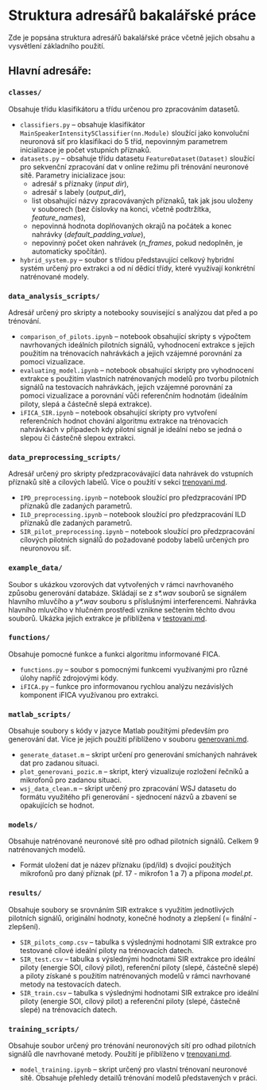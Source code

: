 # Struktura adresářů bakalářské práce
Zde je popsána struktura adresářů bakalářské práce včetně jejich obsahu a vysvětlení základního použití.

## Hlavní adresáře:  

### `classes/`  
Obsahuje třídu klasifikátoru a třídu určenou pro zpracováním datasetů.  

- `classifiers.py` – obsahuje klasifikátor ```MainSpeakerIntensity5Classifier(nn.Module)``` sloužící jako konvoluční neuronová síť pro klasifikaci do 5 tříd, nepovinným parametrem inicializace je počet vstupních příznaků. 
- `datasets.py` – obsahuje třídu datasetu ```FeatureDataset(Dataset)``` sloužící pro sekvenční zpracování dat v online režimu při trénování neuronové sítě. Parametry inicializace jsou:
  - adresář s příznaky (*input dir*),
  - adresář s labely (*output_dir*),
  - list obsahující názvy zpracovávaných příznaků, tak jak jsou uloženy v souborech (bez číslovky na konci, včetně podtržítka, *feature_names*),
  - nepovinná hodnota doplňovaných okrajů na počátek a konec nahrávky (*default_padding_value*),
  - nepovinný počet oken nahrávek (*n_frames*, pokud nedoplněn, je automaticky spočítán).
- `hybrid_system.py` – soubor s třídou představující celkový hybridní systém určený pro extrakci a od ní dědící třídy, které využívají konkrétní natrénované modely.

### `data_analysis_scripts/`  
Adresář určený pro skripty a notebooky související s analýzou dat před a po trénování.  

- `comparison_of_pilots.ipynb` – notebook obsahující skripty s výpočtem navrhovaných ideálních pilotních signálů, vyhodnocení extrakce s jejich použitím na trénovacích nahrávkách a jejich vzájemné porovnání za pomoci vizualizace.
- `evaluating_model.ipynb` – notebook obsahující skripty pro vyhodnocení extrakce s použitím vlastních natrénovaných modelů pro tvorbu pilotních signálů na testovacích nahrávkách, jejich vzájemné porovnání za pomoci vizualizace a porovnání vůči referenčním hodnotám (ideálním piloty, slepá a částečně slepá extrakce).
- `iFICA_SIR.ipynb` – notebook obsahující skripty pro vytvoření referenčních hodnot chování algoritmu extrakce na trénovacích nahrávkách v případech kdy pilotní signál je ideální nebo se jedná o slepou či částečně slepou extrakci.

### `data_preprocessing_scripts/`  
Adresář určený pro skripty předzpracovávající data nahrávek do vstupních příznaků sítě a cílových labelů. Více o použití v sekci [trenovani.md](https://github.com/TeVr42/bp_dokumentace/blob/main/trenovani.md). 

- `IPD_preprocessing.ipynb` – notebook sloužící pro předzpracování IPD příznaků dle zadaných parametrů.
- `ILD_preprocessing.ipynb` – notebook sloužící pro předzpracování ILD příznaků dle zadaných parametrů.
- `SIR_pilot_preprocessing.ipynb` – notebook sloužící pro předzpracování cílových pilotních signálů do požadované podoby labelů určených pro neuronovou síť.

### `example_data/`  
Soubor s ukázkou vzorových dat vytvořených v rámci navrhovaného způsobu generování databáze. Skládají se z *s\*.wav* souborů se signálem hlavního mluvčího a *y\*.wav* souboru s příslušnými interferencemi. Nahrávka hlavního mluvčího v hlučném prostředí vznikne sečtením těchto dvou souborů. Ukázka jejich extrakce je přiblížena v [testovani.md](https://github.com/TeVr42/bp_dokumentace/blob/main/testovani.md). 

### `functions/`  
Obsahuje pomocné funkce a funkci algoritmu informované FICA.  

- `functions.py` – soubor s pomocnými funkcemi využívanými pro různé úlohy napříč zdrojovými kódy.
- `iFICA.py` – funkce pro informovanou rychlou analýzu nezávislých komponent iFICA využívanou pro extrakci.

### `matlab_scripts/`  
Obsahuje soubory s kódy v jazyce Matlab použitými především pro generování dat. Více je jejich použití přiblíženo v souboru [generovani.md](https://github.com/TeVr42/bp_dokumentace/blob/main/generovani.md).

- `generate_dataset.m` – skript určení pro generování smíchaných nahrávek dat pro zadanou situaci.
- `plot_generovani_pozic.m` – skript, který vizualizuje rozložení řečníků a mikrofonů pro zadanou situaci.
- `wsj_data_clean.m` – skript určený pro zpracování WSJ datasetu do formátu využitého při generování - sjednocení názvů a zbavení se opakujících se hodnot.

### `models/`  
Obsahuje natrénované neuronové sítě pro odhad pilotních signálů. Celkem 9 natrénovaných modelů.

- Formát uložení dat je název příznaku (ipd/ild) s dvojicí použitých mikrofonů pro daný příznak (př. 17 - mikrofon 1 a 7) a přípona *model.pt*.

### `results/`  
Obsahuje soubory se srovnáním SIR extrakce s využitím jednotlivých pilotních signálů, originální hodnoty, konečné hodnoty a zlepšení (= finální - zlepšení).

- `SIR_pilots_comp.csv` – tabulka s výslednými hodnotami SIR extrakce pro testované cílové ideální piloty na trénovacích datech.
- `SIR_test.csv` – tabulka s výslednými hodnotami SIR extrakce pro ideální piloty (energie SOI, cílový pilot), referenční piloty (slepé, částečně slepé) a piloty získané s použitím natrénovaných modelů v rámci navrhované metody na testovacích datech.
- `SIR_train.csv` – tabulka s výslednými hodnotami SIR extrakce pro ideální piloty (energie SOI, cílový pilot) a referenční piloty (slepé, částečně slepé) na trénovacích datech.

### `training_scripts/`  
Obsahuje soubor určený pro trénování neuronových sítí pro odhad pilotních signálů dle navrhované metody. Použití je přiblíženo v [trenovani.md](https://github.com/TeVr42/bp_dokumentace/blob/main/trenovani.md).

- `model_training.ipynb` – skript určený pro vlastní trénovaní neuronové sítě. Obsahuje přehledy detailů trénování modelů představených v práci.
